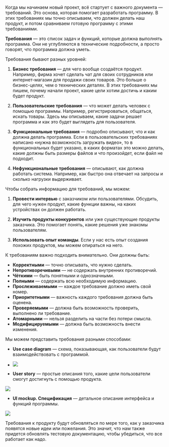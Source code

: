 Когда мы начинаем новый проект, всё стартует с важного документа — требований. Это основа, которая помогает разработать программу. В этих требованиях мы точно описываем, что должен делать наш продукт, и потом сравниваем готовую программу с этими требованиями.

**Требования** — это список задач и функций, которые должна выполнять программа. Они не углубляются в технические подробности, а просто говорят, что программа должна уметь.

Требования бывают разных уровней:

1. **Бизнес требования** — для чего вообще создаётся продукт. Например, фирма хочет сделать чат для своих сотрудников или интернет-магазин для продажи своих товаров. Это больше о бизнес-целях, чем о технических деталях. В этих требованиях мы пишем, почему начали проект, какие цели хотим достичь и каким будет продукт.

2. **Пользовательские требования** — что может делать человек с помощью программы. Например, регистрироваться, общаться, искать товары. Здесь мы описываем, какие задачи решает программа и как это будет выглядеть для пользователя.

3. **Функциональные требования** — подробно описывают, что и как должна делать программа. Если в пользовательских требованиях написано «нужна возможность загружать видео», то в функциональных будет указано, в каких форматах это можно делать, какие должны быть размеры файлов и что произойдет, если файл не подходит.

4. **Нефункциональные требования** — описывают, как должна работать система. Например, как быстро она отвечает на запросы и сколько нагрузки выдерживает.

Чтобы собрать информацию для требований, мы можем:

1. **Провести интервью** с заказчиком или пользователями. Обсудить, для чего нужен продукт, какие функции важны, на каких устройствах он должен работать.

2. **Изучить продукты конкурентов** или уже существующие продукты заказчика. Это помогает понять, какие решения уже знакомы пользователям.

3. **Использовать опыт команды**. Если у нас есть опыт создания похожих продуктов, мы можем опираться на него.

К требованиям важно подходить внимательно. Они должны быть:

- **Корректными** — точно описывать, что нужно сделать.
- **Непротиворечивыми** — не содержать внутренних противоречий.
- **Чёткими** — быть понятными и однозначными.
- **Полными** — содержать всю необходимую информацию.
- **Прослеживаемыми** — каждое требование должно иметь свой номер.
- **Приоритетными** — важность каждого требования должна быть оценена.
- **Проверяемыми** — должна быть возможность проверить, выполнено ли требование.
- **Атомарными** — нельзя разделить на части без потери смысла.
- **Модифицируемыми** — должна быть возможность внести изменения.

Мы можем представить требования разными способами:

- **Use case diagram** — схема, показывающая, как пользователи будут взаимодействовать с программой.

- ![](https://ucarecdn.com/3d863872-b1af-4ada-947a-77f9b9716f92/)

- **User story** — простые описания того, какие цели пользователи смогут достигнуть с помощью продукта.

![](https://ucarecdn.com/62529896-77ad-423d-9fba-69baae1043a6/)

- **UI mockup. Спецификация** — детальное описание интерфейса и функций программы.

![](https://ucarecdn.com/09f55190-7029-444c-b8df-7e0159c682f0/)

Требования к продукту будут обновляться по мере того, как у заказчика появятся новые идеи или пожелания. Это значит, что нам также придется обновлять тестовую документацию, чтобы убедиться, что все работает как надо.





